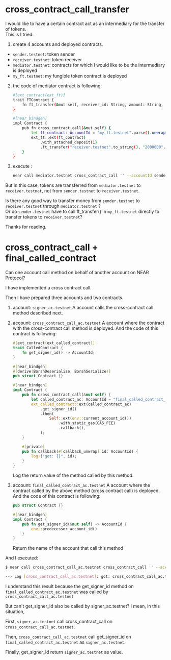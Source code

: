 # cross_contract_call_transfer
I would like to have a certain contract act as an intermediary for the transfer of tokens.  
This is I tried:  
1. create 4 accounts and deployed contracts.
- `sender.testnet`: token sender
- `receiver.testnet`: token receiver
- `mediator.testnet`: contracts for which I would like to be the intermediary is deployed
- `my_ft.testnet`: my fungible token contract is deployed
2. the code of mediator contract is following:
    
    ```bash
    #[ext_contract(ext_ft)]
    trait FTContract {
        fn ft_transfer(&mut self, receiver_id: String, amount: String, memo: Option<String>);
    }
    
    #[near_bindgen]
    impl Contract {
        pub fn cross_contract_call(&mut self) {
            let ft_contract: AccountId = "my_ft.testnet".parse().unwrap();
            ext_ft::ext(ft_contract)
                .with_attached_deposit(1)
                .ft_transfer("receiver.testnet".to_string(), "2000000".to_string(), None);
        }
    }
    ```
    
3. execute :
    
    ```bash
    near call mediator.testnet cross_contract_call '' --accountId sender.testnet
    ```
    

But In this case, tokens are transferred from `mediator.testnet` to `receiver.testnet`, not from `sender.testnet` to `receiver.testnet`.  

Is there any good way to transfer money from `sender.testnet` to `receiver.testnet` through `mediator.testnet` ?  
Or do `sender.testnet` have to call ft_transfer() in `my_ft.testnet` directly to transfer tokens to `receiver.testnet`?  

Thanks for reading.

# cross_contract_call + final_called_contract
Can one account call method on behalf of another account on NEAR Protocol?

I have implemented a cross contract call.

Then I have prepared three accounts and two contracts.

1. account: `signer_ac.testnet`
A account calls the cross-contract call method described next.
2. account: `cross_contract_call_ac.testnet`
A account where the contract with the cross-contract call method is deployed.
And the code of this contract is following:
    
    ```rust
    #[ext_contract(ext_called_contract)]
    trait CalledContract {
        fn get_signer_id() -> AccountId;
    }
    
    #[near_bindgen]
    #[derive(BorshDeserialize, BorshSerialize)]
    pub struct Contract {}
    
    #[near_bindgen]
    impl Contract {
        pub fn cross_contract_call(&mut self) {
            let called_contract_ac: AccountId = "final_called_contract_ac.testnet".parse().unwrap();
            ext_called_contract::ext(called_contract_ac)
                .get_signer_id()
                .then(
                    Self::ext(env::current_account_id())
                        .with_static_gas(GAS_FEE)
                        .callback(),
                );
        }
    
        #[private]
        pub fn callback(#[callback_unwrap] id: AccountId) {
            log!("got: {}", id);
        }
    }
    ```
    
    Log the return value of the method called by this method.
    
3. account: `final_called_contract_ac.testnet`
A account where the contract called by the above method (cross contract call) is deployed.
And the code of this contract is following:
    
    ```rust
    pub struct Contract {}
    
    #[near_bindgen]
    impl Contract {
        pub fn get_signer_id(&mut self) -> AccountId {
            env::predecessor_account_id()
        }
    }
    ```
    
    Return the name of the account that call this method
    

And I executed:

```bash
$ near call cross_contract_call_ac.testnet cross_contract_call '' --accountId signer_ac.testnet

--> Log [cross_contract_call_ac.testnet]: got: cross_contract_call_ac.testnet
```

I understand this result because the get_signer_id method on `final_called_contract_ac.testnet` was called by `cross_contract_call_ac.testnet`

But can't get_signer_id also be called by signer_ac.testnet?
I mean, in this situation, 

First, `signer_ac.testnet` call cross_contract_call on `cross_contract_call_ac.testnet`.

Then, `cross_contract_call_ac.testnet` call get_signer_id on  `final_called_contract_ac.testnet` as `signer_ac.testnet`.

Finally, get_signer_id return `signer_ac.testnet` as value.
